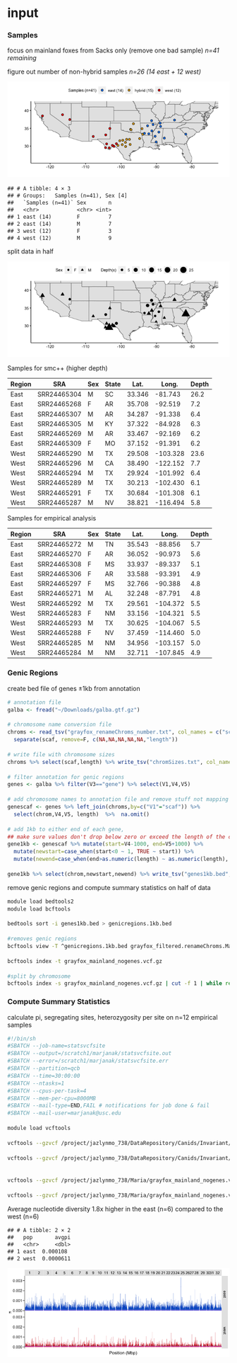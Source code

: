 input
================

### Samples

focus on mainland foxes from Sacks only (remove one bad sample) *n=41
remaining*

figure out number of non-hybrid samples *n=26 (14 east + 12 west)*

![](inputstats_files/figure-gfm/Samples-1.png)<!-- -->

    ## # A tibble: 4 × 3
    ## # Groups:   Samples (n=41), Sex [4]
    ##   `Samples (n=41)` Sex       n
    ##   <chr>            <chr> <int>
    ## 1 east (14)        F         7
    ## 2 east (14)        M         7
    ## 3 west (12)        F         3
    ## 4 west (12)        M         9

split data in half

![](inputstats_files/figure-gfm/subSamples-1.png)<!-- -->

Samples for smc++ (higher depth)

| Region | SRA         | Sex | State | Lat.   | Long.    | Depth |
|--------|-------------|-----|-------|--------|----------|-------|
| East   | SRR24465304 | M   | SC    | 33.346 | -81.743  | 26.2  |
| East   | SRR24465268 | F   | AR    | 35.708 | -92.519  | 7.2   |
| East   | SRR24465307 | M   | AR    | 34.287 | -91.338  | 6.4   |
| East   | SRR24465305 | M   | KY    | 37.322 | -84.928  | 6.3   |
| East   | SRR24465269 | M   | AR    | 33.467 | -92.169  | 6.2   |
| East   | SRR24465309 | F   | MO    | 37.152 | -91.391  | 6.2   |
| West   | SRR24465290 | M   | TX    | 29.508 | -103.328 | 23.6  |
| West   | SRR24465296 | M   | CA    | 38.490 | -122.152 | 7.7   |
| West   | SRR24465294 | M   | TX    | 29.924 | -101.992 | 6.4   |
| West   | SRR24465289 | M   | TX    | 30.213 | -102.430 | 6.1   |
| West   | SRR24465291 | F   | TX    | 30.684 | -101.308 | 6.1   |
| West   | SRR24465287 | M   | NV    | 38.821 | -116.494 | 5.8   |

Samples for empirical analysis

| Region | SRA         | Sex | State | Lat.   | Long.    | Depth |
|--------|-------------|-----|-------|--------|----------|-------|
| East   | SRR24465272 | M   | TN    | 35.543 | -88.856  | 5.7   |
| East   | SRR24465270 | F   | AR    | 36.052 | -90.973  | 5.6   |
| East   | SRR24465308 | F   | MS    | 33.937 | -89.337  | 5.1   |
| East   | SRR24465306 | F   | AR    | 33.588 | -93.391  | 4.9   |
| East   | SRR24465297 | F   | MS    | 32.766 | -90.388  | 4.8   |
| East   | SRR24465271 | M   | AL    | 32.248 | -87.791  | 4.8   |
| West   | SRR24465292 | M   | TX    | 29.561 | -104.372 | 5.5   |
| West   | SRR24465283 | F   | NM    | 33.156 | -104.321 | 5.5   |
| West   | SRR24465293 | M   | TX    | 30.625 | -104.067 | 5.5   |
| West   | SRR24465288 | F   | NV    | 37.459 | -114.460 | 5.0   |
| West   | SRR24465285 | M   | NM    | 34.956 | -103.157 | 5.0   |
| West   | SRR24465284 | M   | NM    | 32.711 | -107.845 | 4.9   |

### Genic Regions

create bed file of genes ±1kb from annotation

``` r
# annotation file
galba <- fread("~/Downloads/galba.gtf.gz")

# chromosome name conversion file 
chroms <- read_tsv("grayfox_renameChroms_number.txt", col_names = c("scaf","chrom")) %>% 
  separate(scaf, remove=F, c(NA,NA,NA,NA,NA,"length"))

# write file with chromosome sizes
chroms %>% select(scaf,length) %>% write_tsv("chromSizes.txt", col_names = F)

# filter annotation for genic regions
genes <- galba %>% filter(V3=="gene") %>% select(V1,V4,V5)

# add chromosome names to annotation file and remove stuff not mapping to scaffs 1-32
genescaf <- genes %>% left_join(chroms,by=c("V1"="scaf")) %>% 
  select(chrom,V4,V5, length)  %>%  na.omit()

# add 1kb to either end of each gene, 
## make sure values don't drop below zero or exceed the length of the chromosome
gene1kb <- genescaf %>% mutate(start=V4-1000, end=V5+1000) %>% 
  mutate(newstart=case_when(start<0 ~ 1, TRUE ~ start)) %>% 
  mutate(newend=case_when(end>as.numeric(length) ~ as.numeric(length), TRUE ~ end))

gene1kb %>% select(chrom,newstart,newend) %>% write_tsv("genes1kb.bed", col_names = F)
```

remove genic regions and compute summary statistics on half of data

``` bash
module load bedtools2
module load bcftools

bedtools sort -i genes1kb.bed > genicregions.1kb.bed

#removes genic regions
bcftools view -T ^genicregions.1kb.bed grayfox_filtered.renameChroms.Mainland.ACgr61_DPgr165lt500.vcf.gz -Oz -o grayfox_mainland_nogenes.vcf.gz 

bcftools index -t grayfox_mainland_nogenes.vcf.gz

#split by chromosome
bcftools index -s grayfox_mainland_nogenes.vcf.gz | cut -f 1 | while read C; do bcftools view -O z -o split.${C}.vcf.gz grayfox_mainland_nogenes.vcf.gz "${C}" ; done
```

### Compute Summary Statistics

calculate pi, segregating sites, heterozygosity per site on n=12
empirical samples

``` bash
#!/bin/sh
#SBATCH --job-name=statsvcfsite
#SBATCH --output=/scratch1/marjanak/statsvcfsite.out
#SBATCH --error=/scratch1/marjanak/statsvcfsite.err
#SBATCH --partition=qcb
#SBATCH --time=30:00:00
#SBATCH --ntasks=1
#SBATCH --cpus-per-task=4
#SBATCH --mem-per-cpu=8000MB
#SBATCH --mail-type=END,FAIL # notifications for job done & fail
#SBATCH --mail-user=marjanak@usc.edu

module load vcftools

vcftools --gzvcf /project/jazlynmo_738/DataRepository/Canids/Invariant/GrayFox/Mainland/grayfox_filtered.renameChroms.Mainland.ACgr61_DPgr165lt500.gvcf.gz --keep east6.txt --exclude-bed genicregions.1kb.bed --site-pi --out east6_pi_site.out

vcftools --gzvcf /project/jazlynmo_738/DataRepository/Canids/Invariant/GrayFox/Mainland/grayfox_filtered.renameChroms.Mainland.ACgr61_DPgr165lt500.gvcf.gz --keep west6.txt --exclude-bed genicregions.1kb.bed --site-pi --out west6_pi_site.out


vcftools --gzvcf /project/jazlynmo_738/Maria/grayfox_mainland_nogenes.vcf.gz --keep east6.txt --snpdensity 10 --out east6_S_10bp.out

vcftools --gzvcf /project/jazlynmo_738/Maria/grayfox_mainland_nogenes.vcf.gz --keep west6.txt --snpdensity 10 --out west6_S_10bp.out
```

Average nucleotide diversity 1.8x higher in the east (n=6) compared to
the west (n=6)

    ## # A tibble: 2 × 2
    ##   pop       avgpi
    ##   <chr>     <dbl>
    ## 1 east  0.000108 
    ## 2 west  0.0000611

![](inputstats_files/figure-gfm/pi-1.png)<!-- -->
